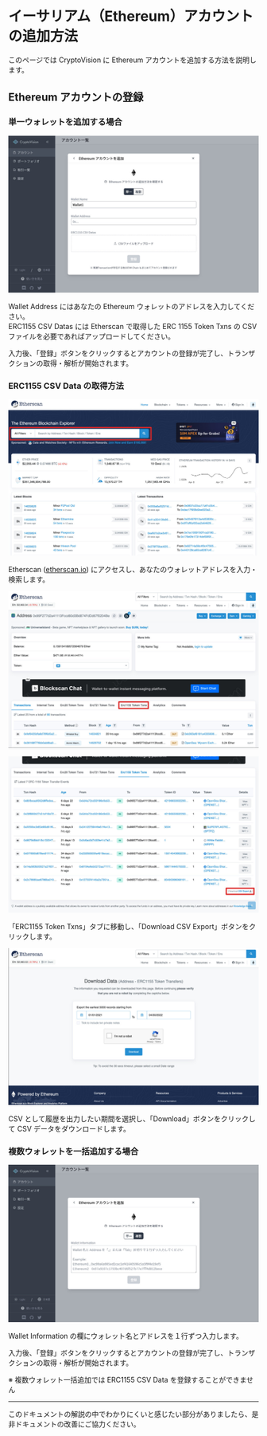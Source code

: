 # イーサリアム（Ethereum）アカウントの追加方法

このページでは CryptoVision に Ethereum アカウントを追加する方法を説明します。

## Ethereum アカウントの登録

### 単一ウォレットを追加する場合

![](../../assets/img/account-chain-ethereum-ja-1.jpg)

Wallet Address にはあなたの Ethereum ウォレットのアドレスを入力してください。  
ERC1155 CSV Datas には Etherscan で取得した ERC 1155 Token Txns の CSV ファイルを必要であればアップロードしてください。

入力後、「登録」ボタンをクリックするとアカウントの登録が完了し、トランザクションの取得・解析が開始されます。

### ERC1155 CSV Data の取得方法

![](../../assets/img/account-chain-ethereum-3.jpg)

Etherscan ([etherscan.io](https://etherscan.io)) にアクセスし、あなたのウォレットアドレスを入力・検索します。

![](../../assets/img/account-chain-ethereum-4.jpg)

![](../../assets/img/account-chain-ethereum-5.jpg)

「ERC1155 Token Txns」タブに移動し、「Download CSV Export」ボタンをクリックします。

![](../../assets/img/account-chain-ethereum-6.jpg)

CSV として履歴を出力したい期間を選択し、「Download」ボタンをクリックして CSV データをダウンロードします。

### 複数ウォレットを一括追加する場合

![](../../assets/img/account-chain-ethereum-ja-2.jpg)

Wallet Information の欄にウォレット名とアドレスを１行ずつ入力します。

入力後、「登録」ボタンをクリックするとアカウントの登録が完了し、トランザクションの取得・解析が開始されます。

※ 複数ウォレット一括追加では ERC1155 CSV Data を登録することができません

---

このドキュメントの解説の中でわかりにくいと感じたい部分がありましたら、是非ドキュメントの改善にご協力ください。
